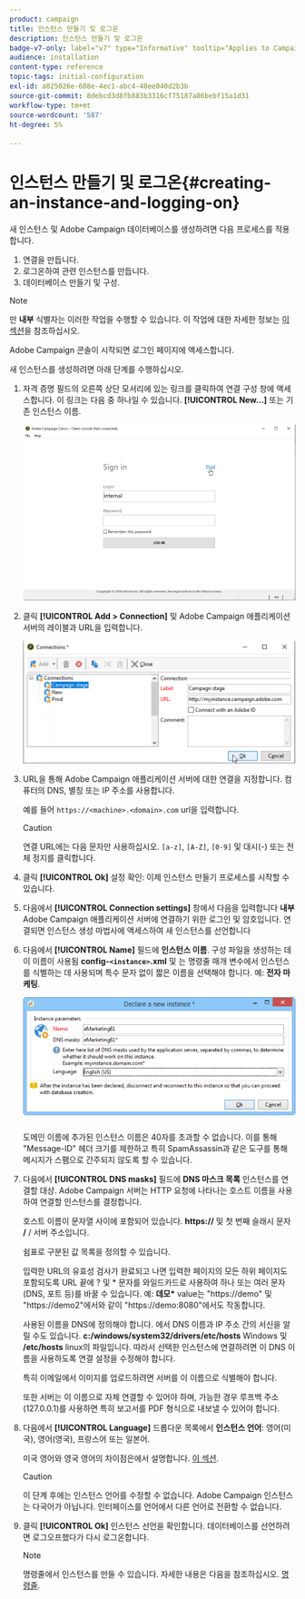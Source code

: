 ```yaml
---
product: campaign
title: 인스턴스 만들기 및 로그온
description: 인스턴스 만들기 및 로그온
badge-v7-only: label="v7" type="Informative" tooltip="Applies to Campaign Classic v7 only"
audience: installation
content-type: reference
topic-tags: initial-configuration
exl-id: a025026e-688e-4ec1-abc4-40ee040d2b3b
source-git-commit: 8debcd3d8fb883b3316cf75187a86bebf15a1d31
workflow-type: tm+mt
source-wordcount: '587'
ht-degree: 5%

---
```


# 인스턴스 만들기 및 로그온{#creating-an-instance-and-logging-on}



새 인스턴스 및 Adobe Campaign 데이터베이스를 생성하려면 다음 프로세스를 적용합니다.

1. 연결을 만듭니다.
1. 로그온하여 관련 인스턴스를 만듭니다.
1. 데이터베이스 만들기 및 구성.

>[!NOTE]
>
>만 **내부** 식별자는 이러한 작업을 수행할 수 있습니다. 이 작업에 대한 자세한 정보는 [이 섹션](../../installation/using/configuring-campaign-server.md#internal-identifier)을 참조하십시오.

Adobe Campaign 콘솔이 시작되면 로그인 페이지에 액세스합니다.

새 인스턴스를 생성하려면 아래 단계를 수행하십시오.

1. 자격 증명 필드의 오른쪽 상단 모서리에 있는 링크를 클릭하여 연결 구성 창에 액세스합니다. 이 링크는 다음 중 하나일 수 있습니다. **[!UICONTROL New...]** 또는 기존 인스턴스 이름.

   ![](assets/s_ncs_install_define_connection_01.png)

1. 클릭 **[!UICONTROL Add > Connection]** 및 Adobe Campaign 애플리케이션 서버의 레이블과 URL을 입력합니다.

   ![](assets/s_ncs_install_define_connection_02.png)

1. URL을 통해 Adobe Campaign 애플리케이션 서버에 대한 연결을 지정합니다. 컴퓨터의 DNS, 별칭 또는 IP 주소를 사용합니다.

   예를 들어 `https://<machine>.<domain>.com` url을 입력합니다.

   >[!CAUTION]
   >
   >연결 URL에는 다음 문자만 사용하십시오. `[a-z]`, `[A-Z]`, `[0-9]` 및 대시(-) 또는 전체 정지를 클릭합니다.

1. 클릭 **[!UICONTROL Ok]** 설정 확인: 이제 인스턴스 만들기 프로세스를 시작할 수 있습니다.
1. 다음에서 **[!UICONTROL Connection settings]** 창에서 다음을 입력합니다 **내부** Adobe Campaign 애플리케이션 서버에 연결하기 위한 로그인 및 암호입니다. 연결되면 인스턴스 생성 마법사에 액세스하여 새 인스턴스를 선언합니다
1. 다음에서 **[!UICONTROL Name]** 필드에 **인스턴스 이름**. 구성 파일을 생성하는 데 이 이름이 사용됨 **config-`<instance>`.xml** 및 는 명령줄 매개 변수에서 인스턴스를 식별하는 데 사용되며 특수 문자 없이 짧은 이름을 선택해야 합니다. 예: **전자 마케팅**.

   ![](assets/s_ncs_install_create_instance.png)

   도메인 이름에 추가된 인스턴스 이름은 40자를 초과할 수 없습니다. 이를 통해 &quot;Message-ID&quot; 헤더 크기를 제한하고 특히 SpamAssassin과 같은 도구를 통해 메시지가 스팸으로 간주되지 않도록 할 수 있습니다.

1. 다음에서 **[!UICONTROL DNS masks]** 필드에 **DNS 마스크 목록** 인스턴스를 연결할 대상. Adobe Campaign 서버는 HTTP 요청에 나타나는 호스트 이름을 사용하여 연결할 인스턴스를 결정합니다.

   호스트 이름이 문자열 사이에 포함되어 있습니다. **https://** 및 첫 번째 슬래시 문자 **/** / 서버 주소입니다.

   쉼표로 구분된 값 목록을 정의할 수 있습니다.

   입력한 URL의 유효성 검사가 완료되고 나면 입력한 페이지의 모든 하위 페이지도 포함되도록 URL 끝에 ? 및 &#42; 문자를 와일드카드로 사용하여 하나 또는 여러 문자(DNS, 포트 등)를 바꿀 수 있습니다. 예: **데모&#42;** value는 &quot;https://demo&quot; 및 &quot;https://demo2&quot;에서와 같이 &quot;https://demo:8080&quot;에서도 작동합니다.

   사용된 이름을 DNS에 정의해야 합니다. 에서 DNS 이름과 IP 주소 간의 서신을 알릴 수도 있습니다. **c:/windows/system32/drivers/etc/hosts** Windows 및 **/etc/hosts** linux의 파일입니다. 따라서 선택한 인스턴스에 연결하려면 이 DNS 이름을 사용하도록 연결 설정을 수정해야 합니다.

   특히 이메일에서 이미지를 업로드하려면 서버를 이 이름으로 식별해야 합니다.

   또한 서버는 이 이름으로 자체 연결할 수 있어야 하며, 가능한 경우 루프백 주소 (127.0.0.1)를 사용하면 특히 보고서를 PDF 형식으로 내보낼 수 있어야 합니다.

1. 다음에서 **[!UICONTROL Language]** 드롭다운 목록에서 **인스턴스 언어**: 영어(미국), 영어(영국), 프랑스어 또는 일본어.

   미국 영어와 영국 영어의 차이점은에서 설명합니다. [이 섹션](../../platform/using/adobe-campaign-workspace.md#date-and-time).

   >[!CAUTION]
   >
   >이 단계 후에는 인스턴스 언어를 수정할 수 없습니다. Adobe Campaign 인스턴스는 다국어가 아닙니다. 인터페이스를 언어에서 다른 언어로 전환할 수 없습니다.

1. 클릭 **[!UICONTROL Ok]** 인스턴스 선언을 확인합니다. 데이터베이스를 선언하려면 로그오프했다가 다시 로그온합니다.

   >[!NOTE]
   >
   >명령줄에서 인스턴스를 만들 수 있습니다. 자세한 내용은 다음을 참조하십시오. [명령줄](../../installation/using/command-lines.md).

